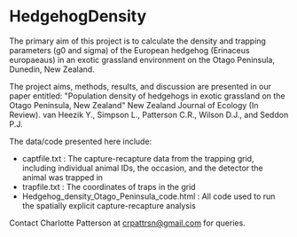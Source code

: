 # HedgehogDensity

The primary aim of this project is to calculate the density and trapping parameters (g0 and sigma) of the European hedgehog (Erinaceus europaeaus) in an exotic grassland environment on the Otago Peninsula, Dunedin, New Zealand.

The project aims, methods, results, and discussion are presented in our paper entitled: "Population density of hedgehogs in exotic grassland on the Otago Peninsula, New Zealand" New Zealand Journal of Ecology (In Review). van Heezik Y., Simpson L., Patterson C.R., Wilson D.J., and Seddon P.J.

The data/code presented here include:
- captfile.txt : The capture-recapture data from the trapping grid, including individual animal IDs, the occasion, and the detector the animal was trapped in
- trapfile.txt : The coordinates of traps in the grid
- Hedgehog_density_Otago_Peninsula_code.html : All code used to run the spatially explicit capture-recapture analysis

Contact Charlotte Patterson at crpattrsn@gmail.com for queries.
